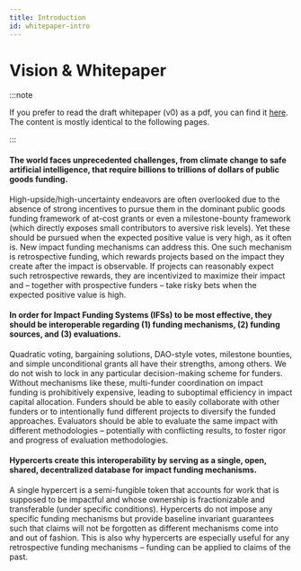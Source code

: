 ```yaml
---
title: Introduction
id: whitepaper-intro
---
```


# Vision & Whitepaper

:::note

If you prefer to read the draft whitepaper (v0) as a pdf, you can find it [here](../../static/pdf/docs/static/pdf/2023-02-14_hypercerts_a_new_primitive_for_impact_funding_systems_v0.pdf). The content is mostly identical to the following pages.

:::

#### The world faces unprecedented challenges, from climate change to safe artificial intelligence, that require billions to trillions of dollars of public goods funding.

High-upside/high-uncertainty endeavors are often overlooked due to the absence of strong incentives to pursue them in the dominant public goods funding framework of at-cost grants or even a milestone-bounty framework (which directly exposes small contributors to aversive risk levels). Yet these should be pursued when the expected positive value is very high, as it often is. New impact funding mechanisms can address this. One such mechanism is retrospective funding, which rewards projects based on the impact they create after the impact is observable. If projects can reasonably expect such retrospective rewards, they are incentivized to maximize their impact and – together with prospective funders – take risky bets when the expected positive value is high.

#### In order for Impact Funding Systems (IFSs) to be most effective, they should be interoperable regarding (1) funding mechanisms, (2) funding sources, and (3) evaluations.

Quadratic voting, bargaining solutions, DAO-style votes, milestone bounties, and simple unconditional grants all have their strengths, among others. We do not wish to lock in any particular decision-making scheme for funders. Without mechanisms like these, multi-funder coordination on impact funding is prohibitively expensive, leading to suboptimal efficiency in impact capital allocation. Funders should be able to easily collaborate with other funders or to intentionally fund different projects to diversify the funded approaches. Evaluators should be able to evaluate the same impact with different methodologies – potentially with conflicting results, to foster rigor and progress of evaluation methodologies.

#### Hypercerts create this interoperability by serving as a single, open, shared, decentralized database for impact funding mechanisms.

A single hypercert is a semi-fungible token that accounts for work that is supposed to be impactful and whose ownership is fractionizable and transferable (under specific conditions). Hypercerts do not impose any specific funding mechanisms but provide baseline invariant guarantees such that claims will not be forgotten as different mechanisms come into and out of fashion. This is also why hypercerts are especially useful for any retrospective funding mechanisms – funding can be applied to claims of the past.
